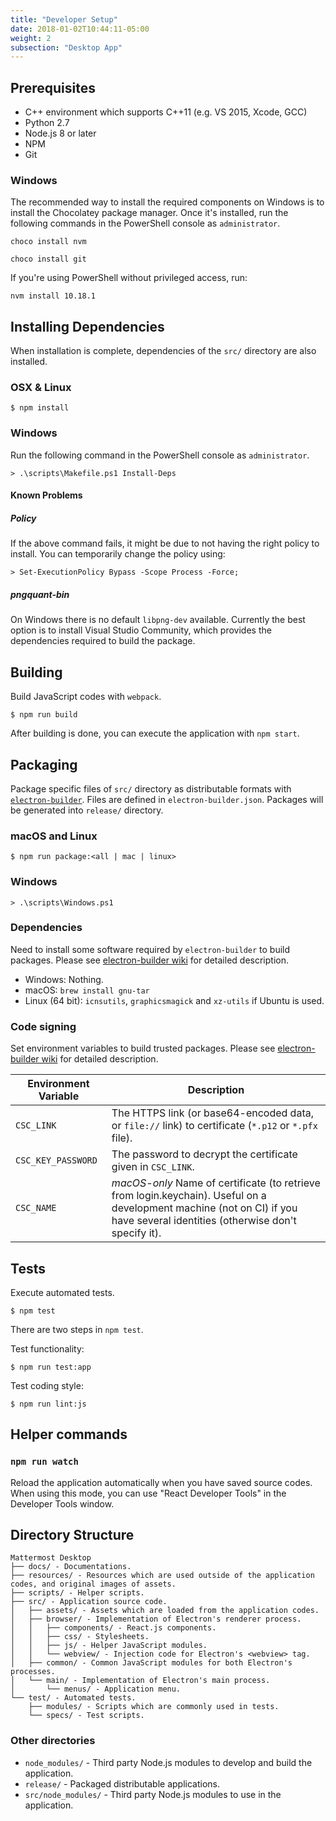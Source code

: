 ```yaml
---
title: "Developer Setup"
date: 2018-01-02T10:44:11-05:00
weight: 2
subsection: "Desktop App"
---
```


## Prerequisites
- C++ environment which supports C++11 (e.g. VS 2015, Xcode, GCC)
- Python 2.7
- Node.js 8 or later
- NPM
- Git

### Windows
The recommended way to install the required components on Windows is to install the Chocolatey package manager.
Once it's installed, run the following commands in the PowerShell console as `administrator`. 
```
choco install nvm
```
```
choco install git
```
If you're using PowerShell without privileged access, run:
```
nvm install 10.18.1
```

## Installing Dependencies
When installation is complete, dependencies of the `src/` directory are also installed.

### OSX & Linux
```
$ npm install
```
### Windows
Run the following command in the PowerShell console as `administrator`. 

```
> .\scripts\Makefile.ps1 Install-Deps
```

#### Known Problems

##### Policy
If the above command fails, it might be due to not having the right policy to install. You can temporarily change the policy using:

```
> Set-ExecutionPolicy Bypass -Scope Process -Force;
```

##### pngquant-bin

On Windows there is no default `libpng-dev` available. Currently the best option is to install Visual Studio Community, which provides the dependencies required to build the package.

## Building
Build JavaScript codes with `webpack`.

```
$ npm run build
```

After building is done, you can execute the application with `npm start`.

## Packaging
Package specific files of `src/` directory as distributable formats with [`electron-builder`](https://github.com/electron-userland/electron-builder).
Files are defined in `electron-builder.json`.
Packages will be generated into `release/` directory.

### macOS and Linux
```
$ npm run package:<all | mac | linux>
```
### Windows
```
> .\scripts\Windows.ps1
```

### Dependencies
Need to install some software required by `electron-builder` to build packages.
Please see [electron-builder wiki](https://www.electron.build/multi-platform-build) for detailed description.
- Windows: Nothing.
- macOS: `brew install gnu-tar`
- Linux (64 bit): `icnsutils`, `graphicsmagick` and `xz-utils` if Ubuntu is used.

### Code signing
Set environment variables to build trusted packages.
Please see [electron-builder wiki](https://www.electron.build/code-signing) for detailed description.

| Environment Variable | Description |
|---|---|
| `CSC_LINK` | The HTTPS link (or base64-encoded data, or `file://` link) to certificate (`*.p12` or `*.pfx` file). |
| `CSC_KEY_PASSWORD` | The password to decrypt the certificate given in `CSC_LINK`. |
| `CSC_NAME` | *macOS-only* Name of certificate (to retrieve from login.keychain). Useful on a development machine (not on CI) if you have several identities (otherwise don't specify it). |

## Tests
Execute automated tests.

```
$ npm test
```

There are two steps in `npm test`.

Test functionality:

```
$ npm run test:app
```

Test coding style:

```
$ npm run lint:js
```

## Helper commands

### `npm run watch`
Reload the application automatically when you have saved source codes.
When using this mode, you can use "React Developer Tools" in the Developer Tools window.

## Directory Structure
```
Mattermost Desktop
├── docs/ - Documentations.
├── resources/ - Resources which are used outside of the application codes, and original images of assets.
├── scripts/ - Helper scripts.
├── src/ - Application source code.
│   ├── assets/ - Assets which are loaded from the application codes.
│   ├── browser/ - Implementation of Electron's renderer process.
│   │   ├── components/ - React.js components.
│   │   ├── css/ - Stylesheets.
│   │   ├── js/ - Helper JavaScript modules.
│   │   └── webview/ - Injection code for Electron's <webview> tag.
│   ├── common/ - Common JavaScript modules for both Electron's processes.
│   └── main/ - Implementation of Electron's main process.
│       └── menus/ - Application menu.
└── test/ - Automated tests.
    ├── modules/ - Scripts which are commonly used in tests.
    └── specs/ - Test scripts.
```

### Other directories
- `node_modules/` - Third party Node.js modules to develop and build the application.
- `release/` - Packaged distributable applications.
- `src/node_modules/` - Third party Node.js modules to use in the application.
